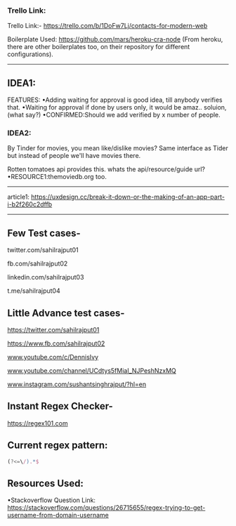 ### Trello Link: 
Trello Link:- 
https://trello.com/b/1DoFw7Lj/contacts-for-modern-web

Boilerplate Used:
https://github.com/mars/heroku-cra-node
(From heroku, there are other boilerplates too, on their repository for different configurations).

*************************
## IDEA1:

FEATURES:
•Adding waiting for approval is good idea, till anybody verifies that.
•Waiting for approval if done by users only, it would be amaz.. soluion, (what say?)
•CONFIRMED:Should we add verified by x number of people.

### IDEA2: 

By Tinder for movies, you mean like/dislike movies? Same interface as Tider but instead of people we'll have movies there.

Rotten tomatoes api provides this. whats the api/resource/guide url?
•RESOURCE1:themoviedb.org too.

**************************
article1: https://uxdesign.cc/break-it-down-or-the-making-of-an-app-part-i-b2f260c2dffb

***

## Few Test cases-

twitter.com/sahilrajput01

fb.com/sahilrajput02

linkedin.com/sahilrajput03

t.me/sahilrajput04

## Little Advance test cases-

https://twitter.com/sahilrajput01

https://www.fb.com/sahilrajput02

www.youtube.com/c/DennisIvy

www.youtube.com/channel/UCdtys5fMiaI_NJPeshNzxMQ

www.instagram.com/sushantsinghrajput/?hl=en

## Instant Regex Checker-

https://regex101.com

## Current regex pattern: 

```js
(?<=\/).*$
```

## Resources Used:

•Stackoverflow Question Link: https://stackoverflow.com/questions/26715655/regex-trying-to-get-username-from-domain-username
